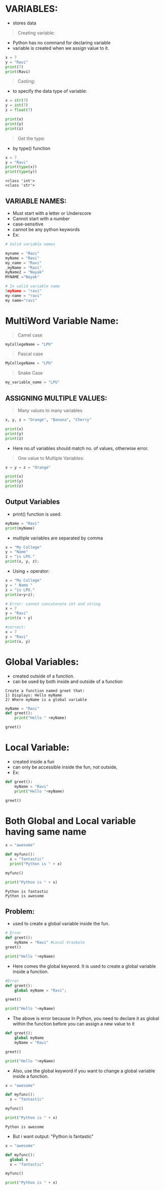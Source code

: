 # VARIABLES:

- stores data

> Creating variable:

- Python has no command for declaring variable
- variable is created when we assign value to it.

```py
x = 7
y = "Ravi"
print(7)
print(Ravi)
```

> Casting:

- to specify the data type of variable:

```py
x = str(7)
y = int(7)
z = float(7)

print(x)
print(y)
print(z)

```

> Get the type:

- by type() function

```py
x = 7
y = "Ravi"
print(type(x))
print(type(y))
```

```
<class 'int'>
<class 'str'>
```

## VARIABLE NAMES:

- Must start with a letter or Underscore
- Cannot start with a number
- case-sensitive
- cannot be any python keywords
- Ex:

```py
# Valid variable names

myname = "Ravi"
myName = "Ravi"
my_name = "Ravi"
_myName = "Ravi"
myName2 = "Nayak"
MYNAME ="Nayak"
```

```py
# In valid variable name
5myName = "ravi"
my-name = "ravi"
my name="ravi"
```

# MultiWord Variable Name:

> Camel case

```py
myCollegeName = "LPU"
```

> Pascal case

```py
MyCollegeName = "LPU"
```

> Snake Case

```py
my_variable_name = "LPU"
```

## ASSIGNING MULTIPLE VALUES:

> Many values to many variables

```py
x, y, z = "Orange", "Banana", "Cherry"

print(x)
print(y)
print(z)

```

- Here no.of variables should match no. of values, otherwise error.

> One value to Multiple Variables:

```py
x = y = z = "Orange"

print(x)
print(y)
print(z)

```

## Output Variables

- print() function is used.

```py
myName = "Ravi"
print(myName)
```

- multiple variables are separated by comma

```py
x = "My College"
y = "Name"
z = "is LPU."
print(x, y, z);
```

- Using + operator:

```py
x = "My College"
y = " Name "
z = "is LPU."
print(x+y+z);
```

```py
# Error: cannot concatenate int and string
x = 7
y = "Ravi"
print(x + y)
```

```py
#correct:
x = 7
y = "Ravi"
print(x, y)
```

# Global Variables:

- created outside of a function.
- can be used by both inside and outside of a function

```
Create a function named greet that:
1) Displays: Hello myName
2) Where myName is a global variable
```

```py
myName = "Ravi"
def greet():
    print("Hello " +myName)

greet()
```

# Local Variable:

- created inside a fun
- can only be accessible inside the fun, not outside,
- Ex:

```py
def greet():
    myName = "Ravi"
    print("Hello "+myName)

greet()
```

# Both Global and Local variable having same name

```py
x = "awesome"

def myfunc():
  x = "fantastic"
  print("Python is " + x)

myfunc()

print("Python is " + x)
```

```
Python is fantastic
Python is awesome
```

## Problem:

- used to create a global variable inside the fun.

```py
# Error
def greet():
    myName = "Ravi" #Local Vraibale
greet()

print("Hello "+myName)
```

- Here comes the global keyword. It is used to create a global variable inside a function.

```py
#Error
def greet():
    global myName = "Ravi";

greet()

print("Hello "+myName)
```

- The above is error because In Python, you need to declare it as global within the function before you can assign a new value to it

```py
def greet():
    global myName
    myName = "Ravi"

greet()

print("Hello "+myName)
```

- Also, use the global keyword if you want to change a global variable inside a function.

```py
x = "awesome"

def myfunc():
  x = "fantastic"

myfunc()

print("Python is " + x)
```

```
Python is awesome
```

- But i want output: "Python is fantastic"

```py
x = "awesome"

def myfunc():
  global x
  x = "fantastic"

myfunc()

print("Python is " + x)
```

